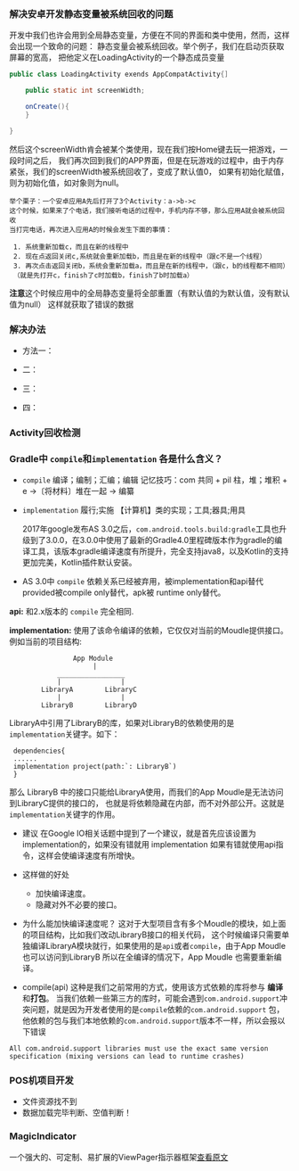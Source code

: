 ### 解决安卓开发静态变量被系统回收的问题
开发中我们也许会用到全局静态变量，方便在不同的界面和类中使用，然而，这样会出现一个致命的问题：
静态变量会被系统回收。举个例子，我们在启动页获取屏幕的宽高，
把他定义在LoadingActivity的一个静态成员变量

````java
public class LoadingActivity exends AppCompatActivity{]

    public static int screenWidth;

    onCreate(){
    }

}
````

然后这个screenWidth肯会被某个类使用，现在我们按Home键去玩一把游戏，一段时间之后，
我们再次回到我们的APP界面，但是在玩游戏的过程中，由于内存紧张，我们的screenWidth被系统回收了，变成了默认值0，
如果有初始化赋值，则为初始化值，如对象则为null。

    举个栗子：一个安卓应用A先后打开了3个Activity：a->b->c
    这个时候，如果来了个电话，我们接听电话的过程中，手机内存不够，那么应用A就会被系统回收
    当打完电话，再次进入应用A的时候会发生下面的事情：

     1. 系统重新加载c，而且在新的线程中
     2. 现在点返回关闭c,系统就会重新加载b，而且是在新的线程中（跟c不是一个线程）
     3. 再次点击返回关闭b，系统会重新加载a，而且是在新的线程中，（跟c，b的线程都不相同）
     （就是先打开c，finish了c时加载b，finish了b时加载a）
 **注意**这个时候应用中的全局静态变量将全部重置（有默认值的为默认值，没有默认值为null）
 这样就获取了错误的数据

### 解决办法

 * 方法一：

 * 二：
 * 三：
 * 四：

### Activity回收检测


### Gradle中 `compile`和`implementation` 各是什么含义？
* `compile` 编译；编制；汇编；编辑  记忆技巧：com 共同 + pil 柱，堆；堆积 + e →〔将材料〕堆在一起 → 编纂
* `implementation` 履行;实施 【计算机】类的实现；工具;器具;用具 
    
    2017年google发布AS 3.0之后，`com.android.tools.build:gradle`工具也升级到了3.0.0，在3.0.0中使用了最新的Gradle4.0里程碑版本作为gradle的编译工具，该版本gradle编译速度有所提升，完全支持java8，以及Kotlin的支持更加完美，Kotlin插件默认安装。

* AS 3.0中 `compile` 依赖关系已经被弃用，被implementation和api替代 provided被compile only替代，apk被 runtime only替代。

**api:** 和2.x版本的 `compile` 完全相同.

**implementation:** 使用了该命令编译的依赖，它仅仅对当前的Moudle提供接口。例如当前的项目结构:
````
                App Module
                     |
            _________________
            |               |           
        LibraryA        LibraryC  
            |               |
        LibraryB        LibraryD

````
LibraryA中引用了LibraryB的库，如果对LibraryB的依赖使用的是`implementation`关键字。如下：
````
 dependencies{
 ......
 implementation project(path:`: LibraryB`)
 }
````
那么 LibraryB 中的接口只能给LibraryA使用，而我们的App Moudle是无法访问到LibraryC提供的接口的，
也就是将依赖隐藏在内部，而不对外部公开。这就是`implementation`关键字的作用。

* 建议
    在Google IO相关话题中提到了一个建议，就是首先应该设置为implementation的，如果没有错就用 implementation 
    如果有错就使用api指令，这样会使编译速度有所增快。
* 这样做的好处
    * 加快编译速度。
    * 隐藏对外不必要的接口。

* 为什么能加快编译速度呢？
    这对于大型项目含有多个Moudle的模块，如上面的项目结构，比如我们改动LibraryB接口的相关代码，
    这个时候编译只需要单独编译LibraryA模块就行，如果使用的是`api`或者`compile`，由于App Moudle也可以访问到LibraryB
    所以在全编译的情况下，App Moudle 也需要重新编译。

* compile(api)
    这种是我们之前常用的方式，使用该方式依赖的库将参与 **编译**和**打包**。
    当我们依赖一些第三方的库时，可能会遇到`com.android.support`冲突问题，就是因为开发者使用的是`compile`依赖的`com.android.support`
    包，他依赖的包与我们本地依赖的`com.android.support`版本不一样，所以会报以下错误
````
All com.android.support libraries must use the exact same version specification (mixing versions can lead to runtime crashes)
````

### POS机项目开发
* 文件资源找不到
* 数据加载完毕判断、空值判断！

### MagicIndicator
一个强大的、可定制、易扩展的ViewPager指示器框架[查看原文](https://github.com/hackware1993/MagicIndicator)

